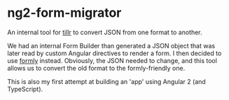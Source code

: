 # ng2-form-migrator

An internal tool for [tillr](http://tillr.io) to convert JSON from one format to another.

We had an internal Form Builder than generated a JSON object that was later read by custom Angular directives to render a form. I then decided to use [formly](http://angular-formly.com) instead. Obviously, the JSON needed to change, and this tool allows us to convert the old format to the formly-friendly one.

This is also my first attempt at building an 'app' using Angular 2 (and TypeScript).
